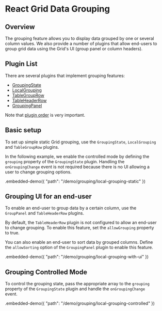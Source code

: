 # React Grid Data Grouping

## Overview

The grouping feature allows you to display data grouped by one or several
column values. We also provide a number of plugins that allow end-users to group grid data using the Grid's UI (group panel or column headers).

## Plugin List

There are several plugins that implement grouping features:
- [GroupingState](../reference/grouping-state.md)
- [LocalGrouping](../reference/local-grouping.md)
- [TableGroupRow](../reference/table-group-row.md)
- [TableHeaderRow](../reference/table-header-row.md)
- [GroupingPanel](../reference/grouping-panel.md)

Note that [plugin order](../README.md#plugin-order) is very important.

## Basic setup

To set up simple static Grid grouping, use the `GroupingState`, `LocalGrouping` and `TableGroupRow` plugins.

In the following example, we enable the controlled mode by defining the `grouping` property of the `GroupingState` plugin. Handling the `onGroupingChange` event is not required because there is no UI allowing a user to change grouping options.

.embedded-demo({ "path": "/demo/grouping/local-grouping-static" })

## Grouping UI for an end-user

To enable an end-user to group data by a certain column, use the `GroupPanel` and `TableHeaderRow` plugins.

By default, the `TableHeaderRow` plugin is not configured to allow an end-user to change grouping. To enable this feature, set the `allowGrouping` property to true.

You can also enable an end-user to sort data by grouped columns. Define the `allowSorting` option of the `GroupingPanel` plugin to enable this feature.

.embedded-demo({ "path": "/demo/grouping/local-grouping-with-ui" })

## Grouping Controlled Mode

To control the grouping state, pass the appropriate array to the `grouping` property of the `GroupingState` plugin and handle the `onGroupingChange` event.

.embedded-demo({ "path": "/demo/grouping/local-grouping-controlled" })


